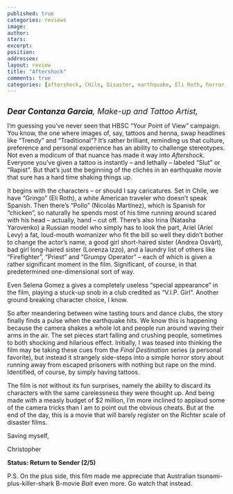 ```yaml
---
published: true
categories: reviews
image:
author: 
stars: 
excerpt: 
position: 
addressee: 
layout: review
title: "Aftershock"
comments: true
categories: [aftershock, CHile, Disaster, earthquake, Eli Roth, horror, independent, Letters, low budget, movie, tsunami]
---
```

<div><p><span class="full-image-block ssNonEditable"><span><a href="/letters/2013/5/14/aftershock.html"><img src="http://static.squarespace.com/static/5005f6bcc4aa41161b33e89e/5329cf1fe4b07c068ebf74de/5329cf1fe4b07c068ebf782d/1368535770021/Aftershock.jpg" alt="" /></a></span></span></p>
<p><em><span style="font-size:130%;"><strong>Dear Contanza Garcia</strong>, Make-up and Tattoo Artist,</span></em></p>
<p>I&rsquo;m guessing you&rsquo;ve never seen that HBSC &ldquo;Your Point of View&rdquo; campaign. You know, the one where images of, say, tattoos and henna, swap headlines like &ldquo;Trendy&rdquo; and &ldquo;Traditional&rdquo;? It&rsquo;s rather brilliant, reminding us that culture, preference and personal experience has an ability to challenge stereotypes. Not even a modicum of that nuance has made it way into <em>Aftershock</em>. Everyone you&rsquo;ve given a tattoo is instantly &ndash; and lethally &ndash; labeled &ldquo;Slut&rdquo; or &ldquo;Rapist&rdquo;. But that&rsquo;s just the beginning of the clich&eacute;s in an earthquake movie that sure has a hard time shaking things up.</p>
<p>It begins with the characters &ndash; or should I say caricatures. Set in Chile, we have &ldquo;Gringo&rdquo; (Eli Roth), a white American traveler who doesn&rsquo;t speak Spanish. Then there&rsquo;s &ldquo;Pollo&rdquo; (Nicol&aacute;s Mart&iacute;nez), which is Spanish for &ldquo;chicken&rdquo;, so naturally he spends most of his time running around scared with his head &ndash; actually, hand &ndash; cut off. There&rsquo;s also Irina (Natasha Yarovenko) a Russian model who simply has to look the part, Ariel (Ariel Levy) a fat, loud-mouth womanizer who fit the bill so well they didn&rsquo;t bother to change the actor&rsquo;s name, a good girl short-haired sister (Andrea Osv&agrave;rt), bad girl long-haired sister (Lorenza Izzo), and a laundry list of others like &ldquo;Firefighter&rdquo;, &ldquo;Priest&rdquo; and &ldquo;Grumpy Operator&rdquo; &ndash; each of which is given a rather significant moment in the film. Significant, of course, in that predetermined one-dimensional sort of way.</p>
<p>Even Selena Gomez a gives a completely useless &ldquo;special appearance&rdquo; in the film, playing a stuck-up snob in a club credited as &ldquo;V.I.P. Girl&rdquo;. Another ground breaking character choice, I know.</p>
<p>So after meandering between wine tasting tours and dance clubs, the story finally finds a pulse when the earthquake hits. We know this is happening because the camera shakes a whole lot and people run around waving their arms in the air. The set pieces start falling and crushing people, sometimes to both shocking and hilarious effect. Initially, I was teased into thinking the film may be taking these cues from the <em>Final Destination</em> series (a personal favorite), but instead it strangely side-steps into a simple horror story about running away from escaped prisoners with nothing but rape on the mind. Identified, of course, by simply having tattoos.</p>
<p>The film is not without its fun surprises, namely the ability to discard its characters with the same carelessness they were thought up. And being made with a measly budget of $2 million, I&rsquo;m more inclined to applaud some of the camera tricks than I am to point out the obvious cheats. But at the end of the day, this is a movie that will barely register on the Richter scale of disaster films.</p>
<p>Saving myself,</p>
<p>Christopher</p>
<p><strong>Status: Return to Sender (2/5)</strong></p>
<p>P.S. On the plus side, this film made me appreciate that Australian tsunami-plus-killer-shark B-movie <em>Bait</em> even more. Go watch that instead.</p></div>
